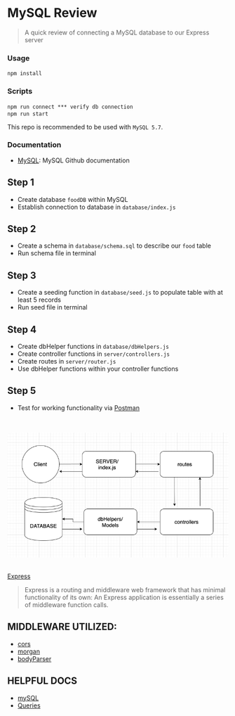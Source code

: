 # MySQL Review
> A quick review of connecting a MySQL database to our Express server

### Usage
```
npm install
```
### Scripts
```
npm run connect *** verify db connection
npm run start
```

This repo is recommended to be used with `MySQL 5.7`.

### Documentation
* [MySQL](https://github.com/mysqljs/mysql): MySQL Github documentation

## Step 1
* Create database `foodDB` within MySQL
* Establish connection to database in `database/index.js`

## Step 2
* Create a schema in `database/schema.sql` to describe our `food` table
* Run schema file in terminal

## Step 3
* Create a seeding function in `database/seed.js` to populate table with at least 5 records
* Run seed file in terminal

## Step 4
* Create dbHelper functions in `database/dbHelpers.js`
* Create controller functions in `server/controllers.js`
* Create routes in `server/router.js`
* Use dbHelper functions within your controller functions

## Step 5
* Test for working functionality via [Postman](https://www.postman.com/)

<br/><br/>
<img style="border-radius: 10px" src="./Overview.png">
<br/><br/>

[Express](https://expressjs.com/)
>Express is a routing and middleware web framework that has minimal functionality of its own: An Express application is essentially a series of middleware function calls.

## MIDDLEWARE UTILIZED:
* [cors](https://www.npmjs.com/package/cors)
* [morgan](https://www.npmjs.com/package/morgan)
* [bodyParser](https://www.npmjs.com/package/body-parser)

## HELPFUL DOCS
* [mySQL](https://www.npmjs.com/package/mysql)
* [Queries](http://www.cheat-sheets.org/sites/sql.su/#data_manipulation)
